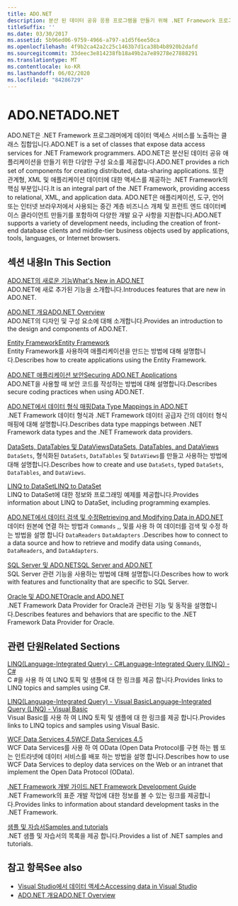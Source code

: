 ```yaml
---
title: ADO.NET
description: 분산 된 데이터 공유 응용 프로그램을 만들기 위해 .NET Framework 프로그래머를 위한 데이터 액세스 서비스를 노출 하는 클래스에 대해 알아봅니다.
titleSuffix: ''
ms.date: 03/30/2017
ms.assetid: 5b96ed06-9759-4966-a797-a1d5f6ee50ca
ms.openlocfilehash: 4f9b2ca42a2c25c1463b7d1ca38b4b8920b2dafd
ms.sourcegitcommit: 33deec3e814238fb18a49b2a7e89278e27888291
ms.translationtype: MT
ms.contentlocale: ko-KR
ms.lasthandoff: 06/02/2020
ms.locfileid: "84286729"
---
```

# <a name="adonet"></a><span data-ttu-id="9be48-103">ADO.NET</span><span class="sxs-lookup"><span data-stu-id="9be48-103">ADO.NET</span></span>

<span data-ttu-id="9be48-104">ADO.NET은 .NET Framework 프로그래머에게 데이터 액세스 서비스를 노출하는 클래스 집합입니다.</span><span class="sxs-lookup"><span data-stu-id="9be48-104">ADO.NET is a set of classes that expose data access services for .NET Framework programmers.</span></span> <span data-ttu-id="9be48-105">ADO.NET은 분산된 데이터 공유 애플리케이션을 만들기 위한 다양한 구성 요소를 제공합니다.</span><span class="sxs-lookup"><span data-stu-id="9be48-105">ADO.NET provides a rich set of components for creating distributed, data-sharing applications.</span></span> <span data-ttu-id="9be48-106">또한 관계형, XML 및 애플리케이션 데이터에 대한 액세스를 제공하는 .NET Framework의 핵심 부분입니다.</span><span class="sxs-lookup"><span data-stu-id="9be48-106">It is an integral part of the .NET Framework, providing access to relational, XML, and application data.</span></span> <span data-ttu-id="9be48-107">ADO.NET은 애플리케이션, 도구, 언어 또는 인터넷 브라우저에서 사용되는 중간 계층 비즈니스 개체 및 프런트 엔드 데이터베이스 클라이언트 만들기를 포함하여 다양한 개발 요구 사항을 지원합니다.</span><span class="sxs-lookup"><span data-stu-id="9be48-107">ADO.NET supports a variety of development needs, including the creation of front-end database clients and middle-tier business objects used by applications, tools, languages, or Internet browsers.</span></span>  
  
## <a name="in-this-section"></a><span data-ttu-id="9be48-108">섹션 내용</span><span class="sxs-lookup"><span data-stu-id="9be48-108">In This Section</span></span>  
 [<span data-ttu-id="9be48-109">ADO.NET의 새로운 기능</span><span class="sxs-lookup"><span data-stu-id="9be48-109">What's New in ADO.NET</span></span>](whats-new.md)  
 <span data-ttu-id="9be48-110">ADO.NET에 새로 추가된 기능을 소개합니다.</span><span class="sxs-lookup"><span data-stu-id="9be48-110">Introduces features that are new in ADO.NET.</span></span>  
  
 [<span data-ttu-id="9be48-111">ADO.NET 개요</span><span class="sxs-lookup"><span data-stu-id="9be48-111">ADO.NET Overview</span></span>](ado-net-overview.md)  
 <span data-ttu-id="9be48-112">ADO.NET의 디자인 및 구성 요소에 대해 소개합니다.</span><span class="sxs-lookup"><span data-stu-id="9be48-112">Provides an introduction to the design and components of ADO.NET.</span></span>  
  
 [<span data-ttu-id="9be48-113">Entity Framework</span><span class="sxs-lookup"><span data-stu-id="9be48-113">Entity Framework</span></span>](/ef/ef6/index)  
 <span data-ttu-id="9be48-114">Entity Framework를 사용하여 애플리케이션을 만드는 방법에 대해 설명합니다.</span><span class="sxs-lookup"><span data-stu-id="9be48-114">Describes how to create applications using the Entity Framework.</span></span>  
  
 [<span data-ttu-id="9be48-115">ADO.NET 애플리케이션 보안</span><span class="sxs-lookup"><span data-stu-id="9be48-115">Securing ADO.NET Applications</span></span>](securing-ado-net-applications.md)  
 <span data-ttu-id="9be48-116">ADO.NET을 사용할 때 보안 코드를 작성하는 방법에 대해 설명합니다.</span><span class="sxs-lookup"><span data-stu-id="9be48-116">Describes secure coding practices when using ADO.NET.</span></span>  
  
 [<span data-ttu-id="9be48-117">ADO.NET에서 데이터 형식 매핑</span><span class="sxs-lookup"><span data-stu-id="9be48-117">Data Type Mappings in ADO.NET</span></span>](data-type-mappings-in-ado-net.md)  
 <span data-ttu-id="9be48-118">.NET Framework 데이터 형식과 .NET Framework 데이터 공급자 간의 데이터 형식 매핑에 대해 설명합니다.</span><span class="sxs-lookup"><span data-stu-id="9be48-118">Describes data type mappings between .NET Framework data types and the .NET Framework data providers.</span></span>  
  
 [<span data-ttu-id="9be48-119">DataSets, DataTables 및 DataViews</span><span class="sxs-lookup"><span data-stu-id="9be48-119">DataSets, DataTables, and DataViews</span></span>](./dataset-datatable-dataview/index.md)  
 <span data-ttu-id="9be48-120">`DataSets`, 형식화된 `DataSets`, `DataTables` 및 `DataViews`를 만들고 사용하는 방법에 대해 설명합니다.</span><span class="sxs-lookup"><span data-stu-id="9be48-120">Describes how to create and use `DataSets`, typed `DataSets`, `DataTables`, and `DataViews`.</span></span>  
  
 [<span data-ttu-id="9be48-121">LINQ to DataSet</span><span class="sxs-lookup"><span data-stu-id="9be48-121">LINQ to DataSet</span></span>](linq-to-dataset.md)  
 <span data-ttu-id="9be48-122">LINQ to DataSet에 대한 정보와 프로그래밍 예제를 제공합니다.</span><span class="sxs-lookup"><span data-stu-id="9be48-122">Provides information about LINQ to DataSet, including programming examples.</span></span>  
  
 [<span data-ttu-id="9be48-123">ADO.NET에서 데이터 검색 및 수정</span><span class="sxs-lookup"><span data-stu-id="9be48-123">Retrieving and Modifying Data in ADO.NET</span></span>](retrieving-and-modifying-data.md)  
 <span data-ttu-id="9be48-124">데이터 원본에 연결 하는 방법과 `Commands` ,, 및를 사용 하 여 데이터를 검색 및 수정 하는 방법을 설명 합니다 `DataReaders` `DataAdapters` .</span><span class="sxs-lookup"><span data-stu-id="9be48-124">Describes how to connect to a data source and how to retrieve and modify data using `Commands`, `DataReaders`, and `DataAdapters`.</span></span>  
  
 [<span data-ttu-id="9be48-125">SQL Server 및 ADO.NET</span><span class="sxs-lookup"><span data-stu-id="9be48-125">SQL Server and ADO.NET</span></span>](./sql/index.md)  
 <span data-ttu-id="9be48-126">SQL Server 관련 기능을 사용하는 방법에 대해 설명합니다.</span><span class="sxs-lookup"><span data-stu-id="9be48-126">Describes how to work with features and functionality that are specific to SQL Server.</span></span>  
  
 [<span data-ttu-id="9be48-127">Oracle 및 ADO.NET</span><span class="sxs-lookup"><span data-stu-id="9be48-127">Oracle and ADO.NET</span></span>](oracle-and-adonet.md)  
 <span data-ttu-id="9be48-128">.NET Framework Data Provider for Oracle과 관련된 기능 및 동작을 설명합니다.</span><span class="sxs-lookup"><span data-stu-id="9be48-128">Describes features and behaviors that are specific to the .NET Framework Data Provider for Oracle.</span></span>  
  
## <a name="related-sections"></a><span data-ttu-id="9be48-129">관련 단원</span><span class="sxs-lookup"><span data-stu-id="9be48-129">Related Sections</span></span>  
 [<span data-ttu-id="9be48-130">LINQ(Language-Integrated Query) - C#</span><span class="sxs-lookup"><span data-stu-id="9be48-130">Language-Integrated Query (LINQ) - C#</span></span>](../../../csharp/programming-guide/concepts/linq/index.md)  
 <span data-ttu-id="9be48-131">C #을 사용 하 여 LINQ 토픽 및 샘플에 대 한 링크를 제공 합니다.</span><span class="sxs-lookup"><span data-stu-id="9be48-131">Provides links to LINQ topics and samples using C#.</span></span>  
  
 [<span data-ttu-id="9be48-132">LINQ(Language-Integrated Query) - Visual Basic</span><span class="sxs-lookup"><span data-stu-id="9be48-132">Language-Integrated Query (LINQ) - Visual Basic</span></span>](../../../visual-basic/programming-guide/concepts/linq/index.md)  
 <span data-ttu-id="9be48-133">Visual Basic를 사용 하 여 LINQ 토픽 및 샘플에 대 한 링크를 제공 합니다.</span><span class="sxs-lookup"><span data-stu-id="9be48-133">Provides links to LINQ topics and samples using Visual Basic.</span></span>  
  
 [<span data-ttu-id="9be48-134">WCF Data Services 4.5</span><span class="sxs-lookup"><span data-stu-id="9be48-134">WCF Data Services 4.5</span></span>](../wcf/index.md)  
 <span data-ttu-id="9be48-135">WCF Data Services를 사용 하 여 OData (Open Data Protocol를 구현 하는 웹 또는 인트라넷에 데이터 서비스를 배포 하는 방법을 설명 합니다.</span><span class="sxs-lookup"><span data-stu-id="9be48-135">Describes how to use WCF Data Services to deploy data services on the Web or an intranet that implement the Open Data Protocol (OData).</span></span>  
  
 [<span data-ttu-id="9be48-136">.NET Framework 개발 가이드</span><span class="sxs-lookup"><span data-stu-id="9be48-136">.NET Framework Development Guide</span></span>](../../development-guide.md)  
 <span data-ttu-id="9be48-137">.NET Framework의 표준 개발 작업에 대한 정보를 볼 수 있는 링크를 제공합니다.</span><span class="sxs-lookup"><span data-stu-id="9be48-137">Provides links to information about standard development tasks in the .NET Framework.</span></span>  
  
 [<span data-ttu-id="9be48-138">샘플 및 자습서</span><span class="sxs-lookup"><span data-stu-id="9be48-138">Samples and tutorials</span></span>](../../../samples-and-tutorials/index.md)  
 <span data-ttu-id="9be48-139">.NET 샘플 및 자습서의 목록을 제공 합니다.</span><span class="sxs-lookup"><span data-stu-id="9be48-139">Provides a list of .NET samples and tutorials.</span></span>
  
## <a name="see-also"></a><span data-ttu-id="9be48-140">참고 항목</span><span class="sxs-lookup"><span data-stu-id="9be48-140">See also</span></span>

- [<span data-ttu-id="9be48-141">Visual Studio에서 데이터 액세스</span><span class="sxs-lookup"><span data-stu-id="9be48-141">Accessing data in Visual Studio</span></span>](/visualstudio/data-tools/accessing-data-in-visual-studio)
- [<span data-ttu-id="9be48-142">ADO.NET 개요</span><span class="sxs-lookup"><span data-stu-id="9be48-142">ADO.NET Overview</span></span>](ado-net-overview.md)
